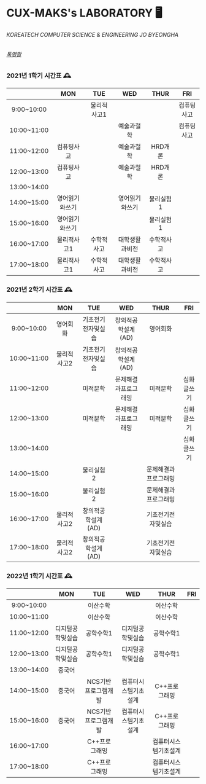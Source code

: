 # CUX-MAKS's LABORATORY 🖥

###### KOREATECH COMPUTER SCIENCE & ENGINEERING JO BYEONGHA
###### [톡명함](https://namecard.kakao.com/jomu)


### 2021년 1학기 시간표 🕰

|             | MON | TUE | WED | THUR | FRI |
|:-------------:|:-----:|:-----:|:-----:|:------:|:-----:|
| 9:00~10:00  |     |물리적사고1|     |      |컴퓨팅사고|
| 10:00~11:00 |     |     |예술과철학|      |컴퓨팅사고|
| 11:00~12:00 |컴퓨팅사고|     |예술과철학|HRD개론|     |
| 12:00~13:00 |컴퓨팅사고|     |예술과철학|HRD개론|     |
| 13:00~14:00 |     |     |     |      |     |
| 14:00~15:00 |영어읽기와쓰기|     |영어읽기와쓰기|물리실험1|     |
| 15:00~16:00 |영어읽기와쓰기|     |     |물리실험1|     |
| 16:00~17:00 |물리적사고1|수학적사고|대학생활과비전|수학적사고|     |
| 17:00~18:00 |물리적사고1|수학적사고|대학생활과비전|수학적사고|     |

### 2021년 2학기 시간표 🕰

|             | MON | TUE | WED | THUR | FRI |
|:-------------:|:-----:|:-----:|:-----:|:------:|:-----:|
| 9:00~10:00  |영어회화|기초전기전자및실습|창의적공학설계(AD)|영어회화|     |
| 10:00~11:00 |물리적사고2|기초전기전자및실습|창의적공학설계(AD)|     |     |
| 11:00~12:00 |     |미적분학|문제해결과프로그래밍|미적분학|심화글쓰기|
| 12:00~13:00 |     |미적분학|문제해결과프로그래밍|미적분학|심화글쓰기|
| 13:00~14:00 |     |     |     |     |심화글쓰기|
| 14:00~15:00 |     |물리실험2|     |문제해결과프로그래밍|     |
| 15:00~16:00 |     |물리실험2|     |문제해결과프로그래밍|     |
| 16:00~17:00 |물리적사고2|창의적공학설계(AD)|     |기초전기전자및실습|     |
| 17:00~18:00 |물리적사고2|창의적공학설계(AD)|     |기초전기전자및실습|     |

### 2022년 1학기 시간표 🕰

|             | MON | TUE | WED | THUR | FRI |
|:-------------:|:-----:|:-----:|:-----:|:------:|:-----:|
| 9:00~10:00  |     |이산수학|     |이산수학|     |
| 10:00~11:00 |     |이산수학|     |이산수학|     |
| 11:00~12:00 |디지털공학및실습|공학수학1|디지털공학및실습|공학수학1|     |
| 12:00~13:00 |디지털공학및실습|공학수학1|디지털공학및실습|공학수학1|     |
| 13:00~14:00 |중국어|     |     |     |     |
| 14:00~15:00 |중국어|NCS기반프로그램개발|컴퓨터시스템기초설계|C++프로그래밍|     |
| 15:00~16:00 |중국어|NCS기반프로그램개발|컴퓨터시스템기초설계|C++프로그래밍|     |
| 16:00~17:00 |     |C++프로그래밍|     |컴퓨터시스템기초설계|     |
| 17:00~18:00 |     |C++프로그래밍|     |컴퓨터시스템기초설계|     |
